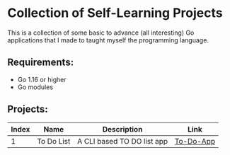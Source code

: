 # Collection of Self-Learning Projects

This is a collection of some basic to advance (all interesting) Go applications that I made to taught myself the programming language.

## Requirements:
- Go 1.16 or higher
- Go modules

## Projects:

| Index | Name | Description | Link |
| --- | --- | --- | --- |
| 1 | To Do List | A CLI based TO DO list app | [To-Do-App](./to-do-app) |
